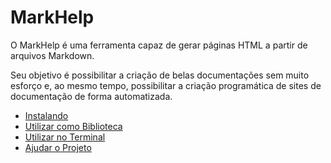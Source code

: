 # MarkHelp

O MarkHelp é uma ferramenta capaz de gerar páginas HTML a partir de arquivos Markdown.

Seu objetivo é possibilitar a criação de belas documentações sem muito esforço e, ao mesmo tempo,
possibilitar a criação programática de sites de documentação de forma automatizada.

- [Instalando](instalando.md)
- [Utilizar como Biblioteca](utilizar-como-biblioteca.md)
- [Utilizar no Terminal](utilizar-no-terminal.md)
- [Ajudar o Projeto](como-ajudar.md)
